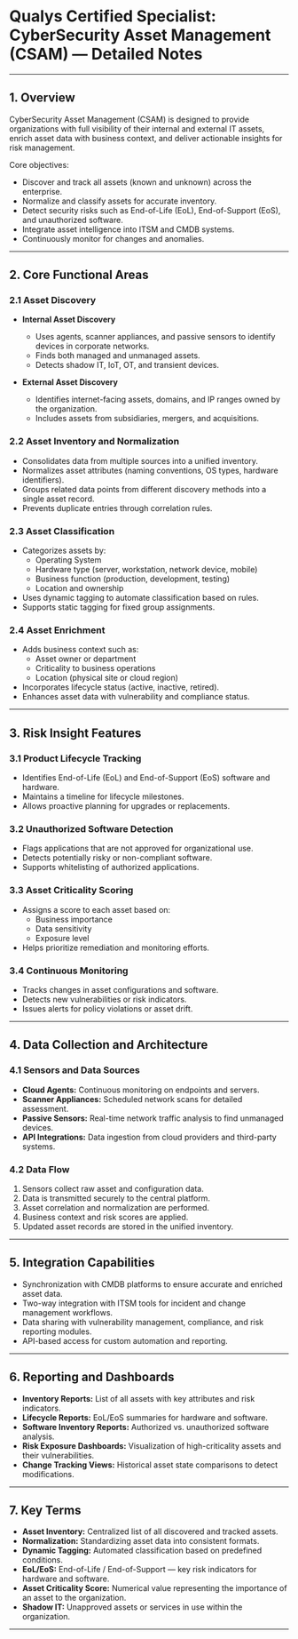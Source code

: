# Qualys Certified Specialist: CyberSecurity Asset Management (CSAM) — Detailed Notes

---

## 1. Overview

CyberSecurity Asset Management (CSAM) is designed to provide organizations with full visibility of their internal and external IT assets, enrich asset data with business context, and deliver actionable insights for risk management.  

Core objectives:
- Discover and track all assets (known and unknown) across the enterprise.
- Normalize and classify assets for accurate inventory.
- Detect security risks such as End-of-Life (EoL), End-of-Support (EoS), and unauthorized software.
- Integrate asset intelligence into ITSM and CMDB systems.
- Continuously monitor for changes and anomalies.

---

## 2. Core Functional Areas

### 2.1 Asset Discovery
- **Internal Asset Discovery**  
  - Uses agents, scanner appliances, and passive sensors to identify devices in corporate networks.
  - Finds both managed and unmanaged assets.
  - Detects shadow IT, IoT, OT, and transient devices.
  
- **External Asset Discovery**  
  - Identifies internet-facing assets, domains, and IP ranges owned by the organization.
  - Includes assets from subsidiaries, mergers, and acquisitions.

### 2.2 Asset Inventory and Normalization
- Consolidates data from multiple sources into a unified inventory.
- Normalizes asset attributes (naming conventions, OS types, hardware identifiers).
- Groups related data points from different discovery methods into a single asset record.
- Prevents duplicate entries through correlation rules.

### 2.3 Asset Classification
- Categorizes assets by:
  - Operating System
  - Hardware type (server, workstation, network device, mobile)
  - Business function (production, development, testing)
  - Location and ownership
- Uses dynamic tagging to automate classification based on rules.
- Supports static tagging for fixed group assignments.

### 2.4 Asset Enrichment
- Adds business context such as:
  - Asset owner or department
  - Criticality to business operations
  - Location (physical site or cloud region)
- Incorporates lifecycle status (active, inactive, retired).
- Enhances asset data with vulnerability and compliance status.

---

## 3. Risk Insight Features

### 3.1 Product Lifecycle Tracking
- Identifies End-of-Life (EoL) and End-of-Support (EoS) software and hardware.
- Maintains a timeline for lifecycle milestones.
- Allows proactive planning for upgrades or replacements.

### 3.2 Unauthorized Software Detection
- Flags applications that are not approved for organizational use.
- Detects potentially risky or non-compliant software.
- Supports whitelisting of authorized applications.

### 3.3 Asset Criticality Scoring
- Assigns a score to each asset based on:
  - Business importance
  - Data sensitivity
  - Exposure level
- Helps prioritize remediation and monitoring efforts.

### 3.4 Continuous Monitoring
- Tracks changes in asset configurations and software.
- Detects new vulnerabilities or risk indicators.
- Issues alerts for policy violations or asset drift.

---

## 4. Data Collection and Architecture

### 4.1 Sensors and Data Sources
- **Cloud Agents:** Continuous monitoring on endpoints and servers.
- **Scanner Appliances:** Scheduled network scans for detailed assessment.
- **Passive Sensors:** Real-time network traffic analysis to find unmanaged devices.
- **API Integrations:** Data ingestion from cloud providers and third-party systems.

### 4.2 Data Flow
1. Sensors collect raw asset and configuration data.
2. Data is transmitted securely to the central platform.
3. Asset correlation and normalization are performed.
4. Business context and risk scores are applied.
5. Updated asset records are stored in the unified inventory.

---

## 5. Integration Capabilities

- Synchronization with CMDB platforms to ensure accurate and enriched asset data.
- Two-way integration with ITSM tools for incident and change management workflows.
- Data sharing with vulnerability management, compliance, and risk reporting modules.
- API-based access for custom automation and reporting.

---

## 6. Reporting and Dashboards

- **Inventory Reports:** List of all assets with key attributes and risk indicators.
- **Lifecycle Reports:** EoL/EoS summaries for hardware and software.
- **Software Inventory Reports:** Authorized vs. unauthorized software analysis.
- **Risk Exposure Dashboards:** Visualization of high-criticality assets and their vulnerabilities.
- **Change Tracking Views:** Historical asset state comparisons to detect modifications.

---

## 7. Key Terms

- **Asset Inventory:** Centralized list of all discovered and tracked assets.
- **Normalization:** Standardizing asset data into consistent formats.
- **Dynamic Tagging:** Automated classification based on predefined conditions.
- **EoL/EoS:** End-of-Life / End-of-Support — key risk indicators for hardware and software.
- **Asset Criticality Score:** Numerical value representing the importance of an asset to the organization.
- **Shadow IT:** Unapproved assets or services in use within the organization.

---

